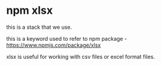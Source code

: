 # npm xlsx

this is a stack that we use. 

this is a keyword used to refer to npm package - https://www.npmjs.com/package/xlsx

xlsx is useful for working with csv files or excel format files. 

